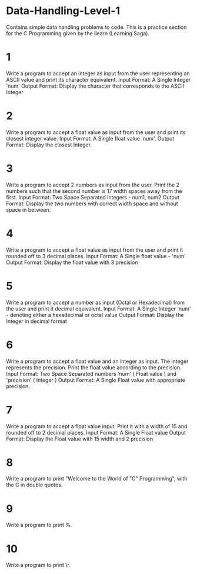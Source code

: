 # Data-Handling-Level-1
Contains simple data handling problems to code.
This is a practice section for the C Programming given by the ilearn (Learning Saga).

# 1
Write a program to accept an integer as input from the user representing an ASCII value and print its character equivalent.
Input Format:
A Single Integer 'num'
Output Format:
Display the character that corresponds to the ASCII Integer

# 2
Write a program to accept a float value as input from the user and print its closest integer value.
Input Format:
A Single float value 'num'.
Output Format:
Display the closest Integer.

# 3
Write a program to accept 2 numbers as input from the user. Print the 2 numbers such that the second number is 17 width spaces away from the first.
Input Format:
Two Space Separated integers - num1, num2
Output Format:
Display the two numbers with correct width space and without space in between.

# 4
Write a program to accept a float value as input from the user and print it rounded off to 3 decimal places.
Input Format:
A Single float value - 'num'
Output Format:
Display the float value with 3 precision

# 5
Write a program to accept a number as input (Octal or Hexadecimal) from the user and print it decimal equivalent.
Input Format:
A Single Integer 'num' - denoting either a hexadecimal or octal value
Output Format:
Display the Integer in decimal format

# 6
Write a program to accept a float value and an integer as input. The integer represents the precision. Print the float value according to the precision.
Input Format:
Two Space Separated numbers 'num' ( Float value ) and 'precision' ( Integer )
Output Format:
A Single Float value with appropriate precision.

# 7
Write a program to accept a float value input. Print it with a width of 15 and rounded off to 2 decimal places.
Input Format:
A Single Float value
Output Format:
Display the Float value with 15 width and 2 precision

# 8
Write a program to print "Welcome to the World of "C" Programming", with the C in double quotes.

# 9
Write a program to print %.

# 10
Write a program to print \r.
